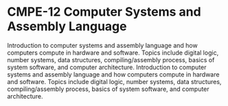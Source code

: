 # CMPE-12 Computer Systems and Assembly Language
Introduction to computer systems and assembly language and how computers compute 
in hardware and software. Topics include digital logic, number systems, 
data structures, compiling/assembly process, basics of system software, 
and computer architecture. Introduction to computer systems and assembly 
language and how computers compute in hardware and software. Topics include 
digital logic, number systems, data structures, compiling/assembly process, 
basics of system software, and computer architecture. <br />

